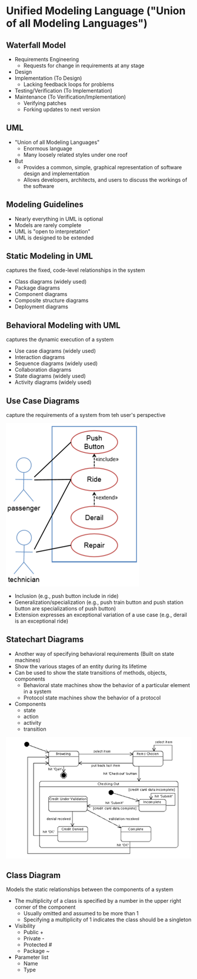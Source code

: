 # Unified Modeling Language ("Union of all Modeling Languages")
## Waterfall Model
- Requirements Engineering
  - Requests for change in requirements at any stage
- Design
- Implementation (To Design)
  - Lacking feedback loops for problems
- Testing/Verification (To Implementation)
- Maintenance (To Verification/Implementation)
  - Verifying patches
  - Forking updates to next version
## UML
- "Union of all Modeling Languages"
  - Enormous language
  - Many loosely related styles under one roof
- But
  - Provides a common, simple, graphical representation of software design and implementation
  - Allows developers, architects, and users to discuss the workings of the software
## Modeling Guidelines
- Nearly everything in UML is optional
- Models are rarely complete
- UML is "open to interpretation"
- UML is designed to be extended
## Static Modeling in UML
captures the fixed, code-level relationships in the system
- Class diagrams (widely used)
- Package diagrams
- Component diagrams
- Composite structure diagrams
- Deployment diagrams
## Behavioral Modeling with UML
captures the dynamic execution of a system
- Use case diagrams (widely used)
- Interaction diagrams
- Sequence diagrams (widely used)
- Collaboration diagrams
- State diagrams (widely used)
- Activity diagrams (widely used)
## Use Case Diagrams
capture the requirements of a system from teh user's perspective

![image](https://github.com/Swiftwdwd/Object-Oriented-Analysis-Design-Notes/blob/master/QQ截图20200102112234.png)
- Inclusion (e.g., push button include in ride)
- Generalization/specialization (e.g., push train button and push station button are specializations of push button)
- Extension expresses an exceptional variation of a use case (e.g., derail is an exceptional ride)
## Statechart Diagrams
- Another way of specifying behavioral requirements (Built on state machines)
- Show the various stages of an entity during its lifetime
- Can be used to show the state transitions of methods, objects, components
  - Behavioral state machines show the behavior of a particular element in a system
  - Protocol state machines show the behavior of a protocol
- Components
  - state
  - action
  - activity
  - transition
  
![image1](https://github.com/Swiftwdwd/Object-Oriented-Analysis-Design-Notes/blob/master/statechart.png)
## Class Diagram
Models the static relationships between the components of a system
- The multiplicity of a class is specified by a number in the upper right corner of the component
  - Usually omitted and assumed to be more than 1
  - Specifying a multiplicity of 1 indicates the class should be a singleton
- Visibility
  - Public +
  - Private -
  - Protected #
  - Package ~
- Parameter list
  - Name
  - Type
